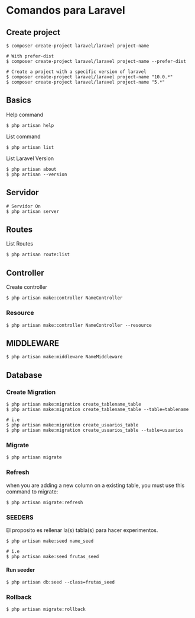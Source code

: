 # Comandos para Laravel

## Create project
```
$ composer create-project laravel/laravel project-name

# With prefer-dist
$ composer create-project laravel/laravel project-name --prefer-dist

# Create a project with a specific version of laravel
$ composer create-project laravel/laravel project-name "10.0.*"
$ composer create-project laravel/laravel project-name "5.*"
```




## Basics

Help command
```
$ php artisan help
```

List command
```
$ php artisan list
```

List Laravel Version
```
$ php artisan about
$ php artisan --version
```

## Servidor
```
# Servidor On 
$ php artisan server
```

## Routes

List Routes
```
$ php artisan route:list
```

## Controller

Create controller
```
$ php artisan make:controller NameController
```

### Resource

```
$ php artisan make:controller NameController --resource
```

## MIDDLEWARE

```
$ php artisan make:middleware NameMiddleware
```

## Database

### Create Migration
```
$ php artisan make:migration create_tablename_table
$ php artisan make:migration create_tablename_table --table=tablename

# i.e
$ php artisan make:migration create_usuarios_table
$ php artisan make:migration create_usuarios_table --table=usuarios
```

### Migrate
```
$ php artisan migrate 
```

### Refresh

when you are adding a new column on a existing table, you must use this command to migrate:
```
$ php artisan migrate:refresh
```

### SEEDERS

El proposito es rellenar la(s) tabla(s) para hacer experimentos. 

```
$ php artisan make:seed name_seed

# i.e
$ php artisan make:seed frutas_seed
```

#### Run seeder
```
$ php artisan db:seed --class=frutas_seed
```

### Rollback
```
$ php artisan migrate:rollback
```


